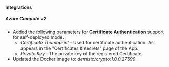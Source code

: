 #### Integrations
##### Azure Compute v2
- Added the following parameters for **Certificate Authentication** support for self-deployed mode.
  - *Certificate Thumbprint* - Used for certificate authentication. As appears in the "Certificates & secrets" page of the App.
  - *Private Key* - The private key of the registered Certificate.
- Updated the Docker image to: *demisto/crypto:1.0.0.27590*.
